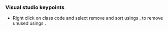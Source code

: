 ### Visual studio keypoints
* Right click on class code and select remove and sort usings , to remove unused usings .
  
